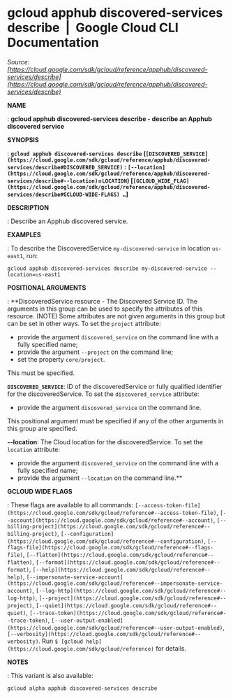 # gcloud apphub discovered-services describe  |  Google Cloud CLI Documentation

*Source: [https://cloud.google.com/sdk/gcloud/reference/apphub/discovered-services/describe](https://cloud.google.com/sdk/gcloud/reference/apphub/discovered-services/describe)*

**NAME**

: **gcloud apphub discovered-services describe - describe an Apphub discovered service**

**SYNOPSIS**

: **`gcloud apphub discovered-services describe` (`[DISCOVERED_SERVICE](https://cloud.google.com/sdk/gcloud/reference/apphub/discovered-services/describe#DISCOVERED_SERVICE)` : `[--location](https://cloud.google.com/sdk/gcloud/reference/apphub/discovered-services/describe#--location)`=`LOCATION`) [`[GCLOUD_WIDE_FLAG](https://cloud.google.com/sdk/gcloud/reference/apphub/discovered-services/describe#GCLOUD-WIDE-FLAGS) …`]**

**DESCRIPTION**

: Describe an Apphub discovered service.

**EXAMPLES**

: To describe the DiscoveredService `my-discovered-service` in location
`us-east1`, run:

```
gcloud apphub discovered-services describe my-discovered-service --location=us-east1
```

**POSITIONAL ARGUMENTS**

: **DiscoveredService resource - The Discovered Service ID. The arguments in this
group can be used to specify the attributes of this resource. (NOTE) Some
attributes are not given arguments in this group but can be set in other ways.
To set the `project` attribute:

- provide the argument `discovered_service` on the command line with a
fully specified name;
- provide the argument `--project` on the command line;
- set the property `core/project`.

This must be specified.

**`DISCOVERED_SERVICE`**:
ID of the discoveredService or fully qualified identifier for the
discoveredService.
To set the `discovered_service` attribute:

- provide the argument `discovered_service` on the command line.

This positional argument must be specified if any of the other arguments in this
group are specified.

**--location**:
The Cloud location for the discoveredService.
To set the `location` attribute:

- provide the argument `discovered_service` on the command line with a
fully specified name;
- provide the argument `--location` on the command line.**

**GCLOUD WIDE FLAGS**

: These flags are available to all commands: `[--access-token-file](https://cloud.google.com/sdk/gcloud/reference#--access-token-file)`,
`[--account](https://cloud.google.com/sdk/gcloud/reference#--account)`, `[--billing-project](https://cloud.google.com/sdk/gcloud/reference#--billing-project)`,
`[--configuration](https://cloud.google.com/sdk/gcloud/reference#--configuration)`,
`[--flags-file](https://cloud.google.com/sdk/gcloud/reference#--flags-file)`,
`[--flatten](https://cloud.google.com/sdk/gcloud/reference#--flatten)`, `[--format](https://cloud.google.com/sdk/gcloud/reference#--format)`, `[--help](https://cloud.google.com/sdk/gcloud/reference#--help)`, `[--impersonate-service-account](https://cloud.google.com/sdk/gcloud/reference#--impersonate-service-account)`,
`[--log-http](https://cloud.google.com/sdk/gcloud/reference#--log-http)`,
`[--project](https://cloud.google.com/sdk/gcloud/reference#--project)`, `[--quiet](https://cloud.google.com/sdk/gcloud/reference#--quiet)`, `[--trace-token](https://cloud.google.com/sdk/gcloud/reference#--trace-token)`, `[--user-output-enabled](https://cloud.google.com/sdk/gcloud/reference#--user-output-enabled)`,
`[--verbosity](https://cloud.google.com/sdk/gcloud/reference#--verbosity)`.
Run `$ [gcloud help](https://cloud.google.com/sdk/gcloud/reference)` for details.

**NOTES**

: This variant is also available:

```
gcloud alpha apphub discovered-services describe
```